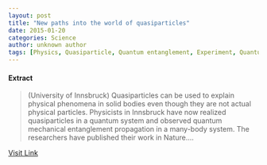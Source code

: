 ```yaml
---
layout: post
title: "New paths into the world of quasiparticles"
date: 2015-01-20
categories: Science
author: unknown author
tags: [Physics, Quasiparticle, Quantum entanglement, Experiment, Quantum mechanics, Rainer Blatt, Applied and interdisciplinary physics, Physical chemistry, Scientific theories, Physical sciences, Condensed matter, Condensed matter physics, Materials science, Scientific method, Science, Chemistry, Particle physics, Mechanics, Solid state engineering, Modern physics, Theoretical physics]
---
```





#### Extract
>(University of Innsbruck) Quasiparticles can be used to explain physical phenomena in solid bodies even though they are not actual physical particles. Physicists in Innsbruck have now realized quasiparticles in a quantum system and observed quantum mechanical entanglement propagation in a many-body system. The researchers have published their work in Nature....



[Visit Link](http://www.eurekalert.org/pub_releases/2014-07/uoi-npi070814.php)


